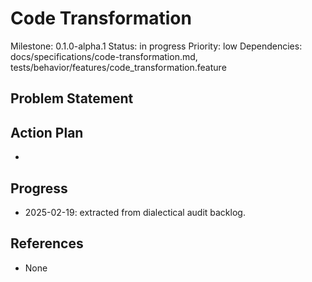 # Code Transformation
Milestone: 0.1.0-alpha.1
Status: in progress
Priority: low
Dependencies: docs/specifications/code-transformation.md, tests/behavior/features/code_transformation.feature

## Problem Statement
<description>


## Action Plan
- <tasks>

## Progress
- 2025-02-19: extracted from dialectical audit backlog.

## References
- None
